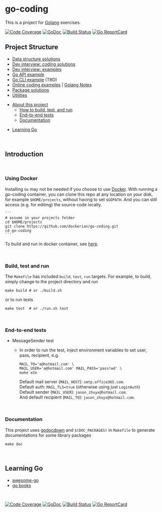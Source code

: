 # go-coding

This is a project for [Golang](https://golang.org/) exercises.

[![Code Coverage](https://codecov.io/gh/dockerian/go-coding/branch/master/graph/badge.svg)](https://codecov.io/gh/dockerian/go-coding)
[![GoDoc](https://godoc.org/github.com/dockerian/go-coding?status.svg)](http://godoc.org/github.com/dockerian/go-coding)
[![Build Status](https://travis-ci.org/dockerian/go-coding.svg?branch=master)](https://travis-ci.org/dockerian/go-coding)
[![Go ReportCard](https://goreportcard.com/badge/github.com/dockerian/go-coding)](https://goreportcard.com/report/github.com/dockerian/go-coding)


## Project Structure

  - [Data structure solutions](ds/README.md)
  - [Dev interview: coding solutions](puzzle/README.md)
  - [Dev interview: examples](interview/README.md)
  - [Go API example](api/README.md)
  - [Go CLI example](cli) (TBD)
  - [Online coding examples](demo/README.md) | [Golang Notes](demo/golang-notes.md)
  - [Package solutions](pkg/README.md)
  - [Utilities](utils/README.md)
  * [About this project](#readme)
    - [How to build, test, and run](#build-test-run)
    - [End-to-end tests](#e2e)
    - [Documentation](#godoc)
  - [Learning Go](#learning-go)


<a name="readme"><br/></a>
## Introduction


<a name="using-docker"><br/></a>
### Using Docker

  Installing `Go` may not be needed if you choose to use [Docker](#docker). With running a go-coding container, you can clone this repo at any location on your disk, for example `$HOME/projects`, without having to set ```$GOPATH```. And you can still access (e.g. for editing) the source code locally.

    ```
    # assume in your projects folder
    cd $HOME/projects
    git clone https://github.com/dockerian/go-coding.git
    cd go-coding
    ```

To build and run in docker container, see [here](tools/README.md#docker).



<a name="build-test-run"><br/></a>
### Build, test and run

  The `Makefile` has included `build`, `test`, `run` targets. For example, to build, simply change to the project directory and run

  ```
  make build # or ./build.sh
  ```

  or to run tests

  ```
  make test  # or ./run.sh test
  ```


<a name="e2e"><br/></a>
### End-to-end tests

  * MessageSender test
    - In order to run the test, inject environment variables to
      set user, pass, recipient, e.g.

      ```
      MAIL_TO='a@hotmail.com' \
      MAIL_USER='a@hotmail.com' MAIL_PASS='pass!wd' \
      make e2e
      ```
      Default mail server (`MAIL_HOST`): `smtp.office365.com`.<br/>
      Default auth: `MAIL_TLS=true` (otherwise using just `LoginAuth`)<br/>
      Default sender (`MAIL_USER`): `jason_zhuyx@hotmail.com`.<br/>
      And default recipient (`MAIL_TO`): `jason_zhuyx@hotmail.com`.<br/>


<a name="godoc"><br/></a>
### Documentation

  This project uses [godocdown](https://github.com/robertkrimen/godocdown)
  and `$(DOC_PACKAGES)` in `Makefile` to generate documentations for some library packages

  ```
  make doc
  ```



<br/><a name="learning-go"></a>
## Learning Go
- [awesome-go](https://github.com/avelino/awesome-go)
- [go books](https://github.com/dariubs/GoBooks)


<p><br/></p>

[![Code Coverage](https://codecov.io/gh/dockerian/go-coding/branch/master/graph/badge.svg)](https://codecov.io/gh/dockerian/go-coding)
[![GoDoc](https://godoc.org/github.com/dockerian/go-coding?status.svg)](http://godoc.org/github.com/dockerian/go-coding)
[![Build Status](https://travis-ci.org/dockerian/go-coding.svg?branch=master)](https://travis-ci.org/dockerian/go-coding)
[![Go ReportCard](https://goreportcard.com/badge/github.com/dockerian/go-coding)](https://goreportcard.com/report/github.com/dockerian/go-coding)
